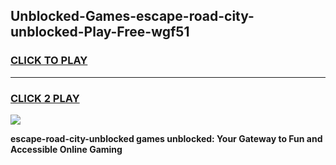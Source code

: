 
## Unblocked-Games-escape-road-city-unblocked-Play-Free-wgf51
<h3>
<a href="https://premium76.site?title=escape-road-city-unblocked&ref=10A">CLICK TO PLAY</a></h3>
<hr>

<h3>
<a href="https://premium76.site?title=escape-road-city-unblocked&ref=10A">CLICK 2 PLAY</a>
  
</h3>

<a href="https://premium76.site?title=escape-road-city-unblocked&ref=10A"><img src="https://clearcache.store/games.png"></a>


**escape-road-city-unblocked games unblocked: Your Gateway to Fun and Accessible Online Gaming**
